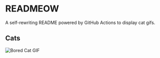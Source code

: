 # READMEOW

A self-rewriting README powered by GitHub Actions to display cat gifs.

## Cats

![Bored Cat GIF](https://media1.giphy.com/media/v1.Y2lkPTlhY2QwMmRhZWtoNWh1eHlxZXF1aHI2ajkzeHJqa3JrYmN1cWE0cTVuOWUwNDR3MyZlcD12MV9naWZzX3NlYXJjaCZjdD1n/mlvseq9yvZhba/200.gif)
